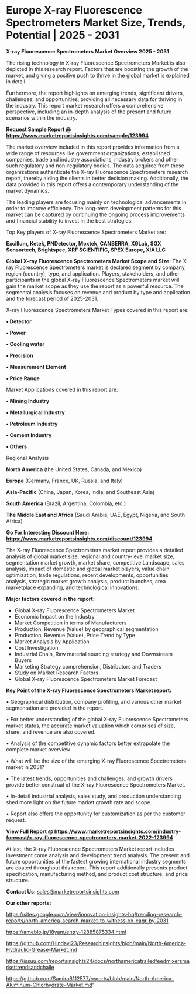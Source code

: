 # Europe X-ray Fluorescence Spectrometers Market Size, Trends, Potential | 2025 - 2031

<Strong> X-ray Fluorescence Spectrometers Market Overview 2025 - 2031</strong>

The rising technology in X-ray Fluorescence Spectrometers Market is also depicted in this research report. Factors that are boosting the growth of the market, and giving a positive push to thrive in the global market is explained in detail.

Furthermore, the report highlights on emerging trends, significant drivers, challenges, and opportunities, providing all necessary data for thriving in the industry. This report market research offers a comprehensive perspective, including an in-depth analysis of the present and future scenarios within the industry.

<strong>Request Sample Report @ <a href=https://www.marketreportsinsights.com/sample/123994>https://www.marketreportsinsights.com/sample/123994</a></strong>

The market overview included in this report provides information from a wide range of resources like government organizations, established companies, trade and industry associations, industry brokers and other such regulatory and non-regulatory bodies. The data acquired from these organizations authenticate the X-ray Fluorescence Spectrometers research report, thereby aiding the clients in better decision making. Additionally, the data provided in this report offers a contemporary understanding of the market dynamics.

The leading players are focusing mainly on technological advancements in order to improve efficiency. The long-term development patterns for this market can be captured by continuing the ongoing process improvements and financial stability to invest in the best strategies.

Top Key players of X-ray Fluorescence Spectrometers Market are:

<strong>Excillum, Ketek, PNDetector, Moxtek, CANBERRA, XGLab, SGX Sensortech, Brightspec, XRF SCIENTIFIC, SPEX Europe, XIA LLC</strong>

<strong><b>Global X-ray Fluorescence Spectrometers Market Scope and Size:</b></strong>
The X-ray Fluorescence Spectrometers market is declared segment by company, region (country), type, and application. Players, stakeholders, and other participants in the global X-ray Fluorescence Spectrometers market will gain the market scope as they use the report as a powerful resource. The segmental analysis focuses on revenue and product by type and application and the forecast period of 2025-2031.

X-ray Fluorescence Spectrometers Market Types covered in this report are:

<strong>• Detector

• Power

• Cooling water

• Precision

• Measurement Element

• Price Range</strong>

Market Applications covered in this report are:

<strong>• Mining Industry

• Metallurgical Industry

• Petroleum Industry

• Cement Industry

• Others</strong> 

Regional Analysis

<strong>North America</strong> (the United States, Canada, and Mexico)

<strong>Europe</strong> (Germany, France, UK, Russia, and Italy)

<strong>Asia-Pacific</strong> (China, Japan, Korea, India, and Southeast Asia)

<strong>South America</strong> (Brazil, Argentina, Colombia, etc.)

<strong>The Middle East and Africa</strong> (Saudi Arabia, UAE, Egypt, Nigeria, and South Africa)

<strong>Go For Interesting Discount Here: <a href=https://www.marketreportsinsights.com/discount/123994>https://www.marketreportsinsights.com/discount/123994</a></strong>

The X-ray Fluorescence Spectrometers market report provides a detailed analysis of global market size, regional and country-level market size, segmentation market growth, market share, competitive Landscape, sales analysis, impact of domestic and global market players, value chain optimization, trade regulations, recent developments, opportunities analysis, strategic market growth analysis, product launches, area marketplace expanding, and technological innovations.

<strong><b>Major factors covered in the report:</b></strong>
<ul>
  <li>Global X-ray Fluorescence Spectrometers Market </li>
  <li>Economic Impact on the Industry</li>
  <li>Market Competition in terms of Manufacturers</li>
  <li>Production, Revenue (Value) by geographical segmentation</li>
  <li>Production, Revenue (Value), Price Trend by Type</li>
  <li>Market Analysis by Application</li>
  <li>Cost Investigation</li>
  <li>Industrial Chain, Raw material sourcing strategy and Downstream Buyers</li>
  <li>Marketing Strategy comprehension, Distributors and Traders</li>
  <li>Study on Market Research Factors</li>
  <li>Global X-ray Fluorescence Spectrometers Market Forecast</li>
</ul>

<strong><b>Key Point of the X-ray Fluorescence Spectrometers Market report:</b></strong>

• Geographical distribution, company profiling, and various other market segmentation are provided in the report.

• For better understanding of the global X-ray Fluorescence Spectrometers market status, the accurate market valuation which comprises of size, share, and revenue are also covered.

• Analysis of the competitive dynamic factors better extrapolate the complete market overview

• What will be the size of the emerging X-ray Fluorescence Spectrometers market in 2031?

• The latest trends, opportunities and challenges, and growth drivers provide better construal of the X-ray Fluorescence Spectrometers Market.

• In-detail industrial analysis, sales study, and production understanding shed more light on the future market growth rate and scope.

• Report also offers the opportunity for customization as per the customer request.

<strong><b>View Full Report @ <a href=https://www.marketreportsinsights.com/industry-forecast/x-ray-fluorescence-spectrometers-market-2022-123994>https://www.marketreportsinsights.com/industry-forecast/x-ray-fluorescence-spectrometers-market-2022-123994</a></b></strong>


At last, the X-ray Fluorescence Spectrometers Market report includes investment come analysis and development trend analysis. The present and future opportunities of the fastest growing international industry segments are coated throughout this report. This report additionally presents product specification, manufacturing method, and product cost structure, and price structure.

<strong>Contact Us:</strong>
sales@marketreportsinsights.com

<strong>Our other reports:</strong>

<a href=https://sites.google.com/view/innovation-insights-hq/trending-research-reports/north-america-search-market-to-witness-xx-cagr-by-2031>https://sites.google.com/view/innovation-insights-hq/trending-research-reports/north-america-search-market-to-witness-xx-cagr-by-2031</a>

<a href=https://ameblo.jp/18yam/entry-12885875334.html>https://ameblo.jp/18yam/entry-12885875334.html</a>

<a href=https://github.com/Hindavi23/Researchinsights/blob/main/North-America-Hydraulic-Grease-Market.md>https://github.com/Hindavi23/Researchinsights/blob/main/North-America-Hydraulic-Grease-Market.md</a>

<a href=https://issuu.com/reportsinsights24/docs/northamericatrailedfeedmixersmarkettrendsandchalle>https://issuu.com/reportsinsights24/docs/northamericatrailedfeedmixersmarkettrendsandchalle</a>

<a href=https://github.com/Samira6112577/reports/blob/main/North-America-Aluminum-Chlorhydrate-Market.md>https://github.com/Samira6112577/reports/blob/main/North-America-Aluminum-Chlorhydrate-Market.md</a>"
